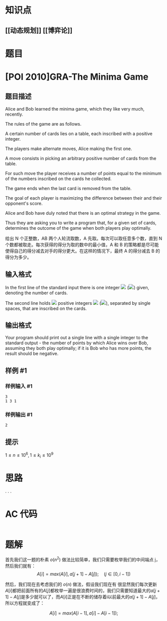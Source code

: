 
 # 知识点
  ## [[动态规划]] [[博弈论]]
# 题目
 # [POI 2010]GRA-The Minima Game

## 题目描述

Alice and Bob learned the minima game, which they like very much, recently.

The rules of the game are as follows.

A certain number of cards lies on a table, each inscribed with a positive integer.

The players make alternate moves, Alice making the first one.

A move consists in picking an arbitrary positive number of cards from the table.

For such move the player receives a number of points equal to the minimum    of the numbers inscribed on the cards he collected.

The game ends when the last card is removed from the table.

The goal of each player is maximizing the difference between their and their opponent's score.

Alice and Bob have duly noted that there is an optimal strategy in the game.

Thus they are asking you to write a program that, for a given set of cards,    determines the outcome of the game when both players play optimally.

给出 N 个正整数，AB 两个人轮流取数，A 先取。每次可以取任意多个数，直到 N 个数都被取走。每次获得的得分为取的数中的最小值，A 和 B 的策略都是尽可能使得自己的得分减去对手的得分更大。在这样的情况下，最终 A 的得分减去 B 的得分为多少。

## 输入格式

In the first line of the standard input there is one integer ![](http://main.edu.pl/images/OI17/gra-en-tex.1.png) (![](http://main.edu.pl/images/OI17/gra-en-tex.2.png)) given,      denoting the number of cards.

The second line holds ![](http://main.edu.pl/images/OI17/gra-en-tex.3.png) positive integers ![](http://main.edu.pl/images/OI17/gra-en-tex.4.png) (![](http://main.edu.pl/images/OI17/gra-en-tex.5.png)),      separated by single spaces, that are inscribed on the cards.

## 输出格式

Your program should print out a single line with a single integer to the standard      output - the number of points by which Alice wins over Bob, assuming they both play optimally;      if it is Bob who has more points, the result should be negative.

## 样例 #1

### 样例输入 #1

```
3
1 3 1
```

### 样例输出 #1

```
2
```

## 提示

$1≤n≤10^6,1≤k_i≤10^9$

# 思路
·
·
·
# AC 代码
```cpp

```
# 题解
首先我们这一题的朴素 $o(n^2)$ 做法比较简单，我们只需要枚举我们的中间端点 j，然后我们就有：
$$A[i]=max(A[i],a[j+1]-A[j]);\quad(j\in[0,i-1])$$

然后，我们现在去考虑我们的 $o(n)$ 做法，假设我们现在有
很显然我们每次更新$A[i]$都把前面所有的$A[j]$都枚举一遍是很浪费时间的，我们只需要知道最大的$a[j+1]-A[j]$是多少就可以了，而$A[i]$正是在不断的储存着i以前最大的$a[j+1]-A[j]$，所以方程就变成了：


$$A[i]=max(A[i-1],a[i]-A[i-1]);$$